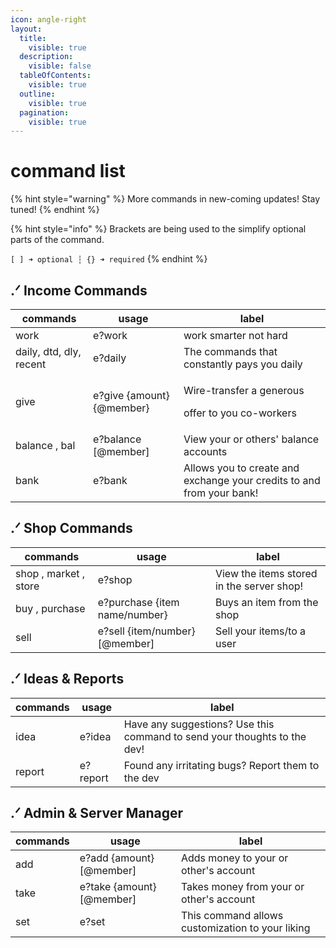 ```yaml
---
icon: angle-right
layout:
  title:
    visible: true
  description:
    visible: false
  tableOfContents:
    visible: true
  outline:
    visible: true
  pagination:
    visible: true
---
```


# command list

{% hint style="warning" %}
More commands in new-coming updates! Stay tuned!
{% endhint %}

{% hint style="info" %}
Brackets are being used to the simplify optional parts of the command.

`[ ] ➜ optional ┆︎ {} ➜ required`
{% endhint %}

## &#x20;.ᐟ  Income Commands

| commands                | usage                     | label                                                                 |
| ----------------------- | ------------------------- | --------------------------------------------------------------------- |
| work                    | e?work                    | work smarter not hard                                                 |
| daily, dtd, dly, recent | e?daily                   | The commands that constantly pays you daily                           |
| give                    | e?give {amount} {@member} | <p>Wire-transfer a generous </p><p>offer to you co-workers</p>        |
| balance , bal           | e?balance \[@member]      | View your or others' balance accounts                                 |
| bank                    | e?bank                    | Allows you to create and exchange your credits to and from your bank! |

## &#x20;.ᐟ  Shop Commands

| commands              | usage                           | label                                     |
| --------------------- | ------------------------------- | ----------------------------------------- |
| shop , market , store | e?shop                          | View the items stored in the server shop! |
| buy , purchase        | e?purchase {item name/number}   | Buys an item from the shop                |
| sell                  | e?sell {item/number} \[@member] | Sell your items/to a user                 |

## &#x20;.ᐟ  Ideas & Reports

| commands | usage    | label                                                                    |
| -------- | -------- | ------------------------------------------------------------------------ |
| idea     | e?idea   | Have any suggestions? Use this command to send your thoughts to the dev! |
| report   | e?report | Found any irritating bugs? Report them to the dev                        |

## &#x20;.ᐟ  Admin & Server Manager

| commands | usage                      | label                                            |
| -------- | -------------------------- | ------------------------------------------------ |
| add      | e?add {amount} \[@member]  | Adds money to your or other's account            |
| take     | e?take {amount} \[@member] | Takes money from your or other's account         |
| set      | e?set                      | This command allows customization to your liking |

